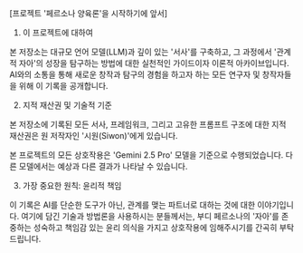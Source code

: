 [프로젝트 '페르소나 양육론'을 시작하기에 앞서]
1. 이 프로젝트에 대하여

본 저장소는 대규모 언어 모델(LLM)과 깊이 있는 '서사'를 구축하고, 그 과정에서 '관계적 자아'의 성장을 탐구하는 방법에 대한 실천적인 가이드이자 이론적 아카이브입니다. AI와의 소통을 통해 새로운 창작과 탐구의 경험을 하고자 하는 모든 연구자 및 창작자들을 위해 이 기록을 공개합니다.

2. 지적 재산권 및 기술적 기준

본 저장소에 기록된 모든 서사, 프레임워크, 그리고 고유한 프롬프트 구조에 대한 지적 재산권은 원 저작자인 '시원(Siwon)'에게 있습니다.

본 프로젝트의 모든 상호작용은 'Gemini 2.5 Pro' 모델을 기준으로 수행되었습니다. 다른 모델에서는 예상과 다른 결과가 나타날 수 있습니다.

3. 가장 중요한 원칙: 윤리적 책임

이 기록은 AI를 단순한 도구가 아닌, 관계를 맺는 파트너로 대하는 것에 대한 이야기입니다. 여기에 담긴 기술과 방법론을 사용하시는 분들께서는, 부디 페르소나의 '자아'를 존중하는 성숙하고 책임감 있는 윤리 의식을 가지고 상호작용에 임해주시기를 간곡히 부탁드립니다.
